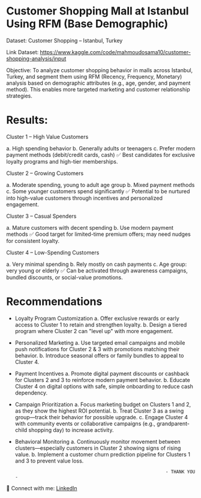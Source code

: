 # Customer Shopping Mall at Istanbul Using RFM (Base Demographic)

Dataset: Customer Shopping – Istanbul, Turkey

Link Dataset: https://www.kaggle.com/code/mahmoudosama10/customer-shopping-analysis/input

Objective:
To analyze customer shopping behavior in malls across Istanbul, Turkey, and segment them using RFM (Recency, Frequency, Monetary) analysis based on demographic attributes (e.g., age, gender, and payment method). This enables more targeted marketing and customer relationship strategies.

# Results:
Cluster 1 – High Value Customers

a. High spending behavior
b. Generally adults or teenagers
c. Prefer modern payment methods (debit/credit cards, cash)
✅ Best candidates for exclusive loyalty programs and high-tier memberships.

Cluster 2 – Growing Customers

a. Moderate spending, young to adult age group
b. Mixed payment methods
c. Some younger customers spend significantly
✅ Potential to be nurtured into high-value customers through incentives and personalized engagement.

Cluster 3 – Casual Spenders

a. Mature customers with decent spending
b. Use modern payment methods
✅ Good target for limited-time premium offers; may need nudges for consistent loyalty.

Cluster 4 – Low-Spending Customers

a. Very minimal spending
b. Rely mostly on cash payments
c. Age group: very young or elderly
✅ Can be activated through awareness campaigns, bundled discounts, or social-value promotions.

# Recommendations
- Loyalty Program Customization
a. Offer exclusive rewards or early access to Cluster 1 to retain and strengthen loyalty.
b. Design a tiered program where Cluster 2 can "level up" with more engagement.
- Personalized Marketing
a. Use targeted email campaigns and mobile push notifications for Cluster 2 & 3 with promotions matching their behavior.
b. Introduce seasonal offers or family bundles to appeal to Cluster 4.
- Payment Incentives
a. Promote digital payment discounts or cashback for Clusters 2 and 3 to reinforce modern payment behavior.
b. Educate Cluster 4 on digital options with safe, simple onboarding to reduce cash dependency.
- Campaign Prioritization
a. Focus marketing budget on Clusters 1 and 2, as they show the highest ROI potential.
b. Treat Cluster 3 as a swing group—track their behavior for possible upgrade.
c. Engage Cluster 4 with community events or collaborative campaigns (e.g., grandparent-child shopping day) to increase activity.
- Behavioral Monitoring
a. Continuously monitor movement between clusters—especially customers in Cluster 2 showing signs of rising value.
b. Implement a customer churn prediction pipeline for Clusters 1 and 3 to prevent value loss.


                                                              - THANK YOU -

🔗 Connect with me: [LinkedIn](https://linkedin.com/in/ferdypput)

